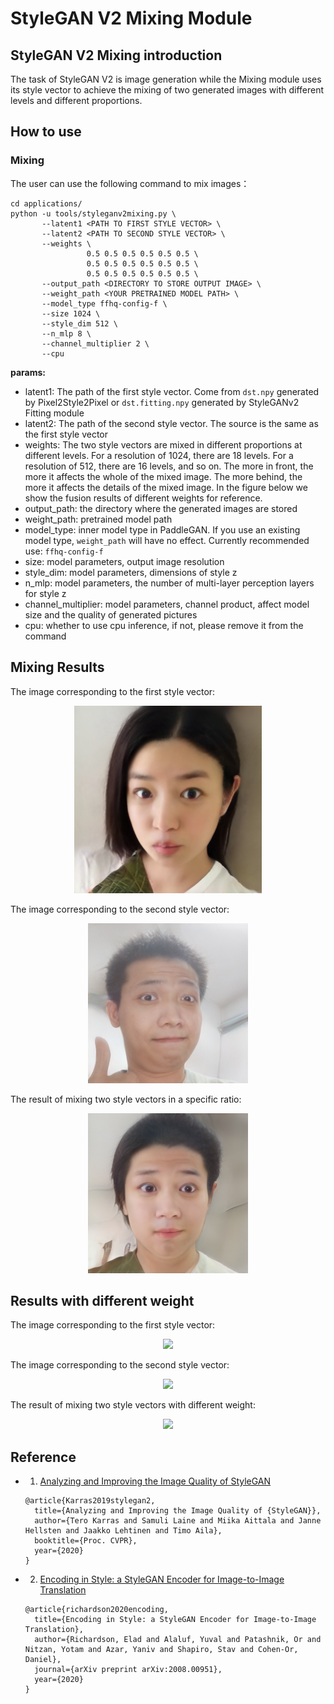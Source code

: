 # StyleGAN V2 Mixing Module

## StyleGAN V2 Mixing introduction

The task of StyleGAN V2 is image generation while the Mixing module uses its style vector to achieve the mixing of two generated images with different levels and different proportions.

## How to use

### Mixing


The user can use the following command to mix images：

```
cd applications/
python -u tools/styleganv2mixing.py \
       --latent1 <PATH TO FIRST STYLE VECTOR> \
       --latent2 <PATH TO SECOND STYLE VECTOR> \
       --weights \
                 0.5 0.5 0.5 0.5 0.5 0.5 \
                 0.5 0.5 0.5 0.5 0.5 0.5 \
                 0.5 0.5 0.5 0.5 0.5 0.5 \
       --output_path <DIRECTORY TO STORE OUTPUT IMAGE> \
       --weight_path <YOUR PRETRAINED MODEL PATH> \
       --model_type ffhq-config-f \
       --size 1024 \
       --style_dim 512 \
       --n_mlp 8 \
       --channel_multiplier 2 \
       --cpu
```

**params:**
- latent1: The path of the first style vector. Come from `dst.npy` generated by Pixel2Style2Pixel or `dst.fitting.npy` generated by StyleGANv2 Fitting module
- latent2: The path of the second style vector. The source is the same as the first style vector
- weights: The two style vectors are mixed in different proportions at different levels. For a resolution of 1024, there are 18 levels. For a resolution of 512, there are 16 levels, and so on.
  The more in front, the more it affects the whole of the mixed image. The more behind, the more it affects the details of the mixed image. In the figure below we show the fusion results of different weights for reference.
- output_path: the directory where the generated images are stored
- weight_path: pretrained model path
- model_type: inner model type in PaddleGAN. If you use an existing model type, `weight_path` will have no effect.
  Currently recommended use: `ffhq-config-f`
- size: model parameters, output image resolution
- style_dim: model parameters, dimensions of style z
- n_mlp: model parameters, the number of multi-layer perception layers for style z
- channel_multiplier: model parameters, channel product, affect model size and the quality of generated pictures
- cpu: whether to use cpu inference, if not, please remove it from the command

## Mixing Results

The image corresponding to the first style vector:

<div align="center">
    <img src="../../imgs/stylegan2fitting-sample.png" width="300"/>
</div>

The image corresponding to the second style vector:

<div align="center">
    <img src="../../imgs/stylegan2fitting-sample2.png" width="256"/>
</div>

The result of mixing two style vectors in a specific ratio:

<div align="center">
    <img src="../../imgs/stylegan2mixing-sample.png" width="256"/>
</div>

## Results with different weight
The image corresponding to the first style vector:

<div align="center">
    <img src="https://user-images.githubusercontent.com/50691816/130604304-292e2de4-5dc3-4613-a355-ff6163f9390f.png" width="300"/>
</div>

The image corresponding to the second style vector:

<div align="center">
    <img src="https://user-images.githubusercontent.com/50691816/130604334-3550d429-742a-4b12-a445-e54c867dbd24.png" width="256"/>
</div>

The result of mixing two style vectors with different weight:
<div align="center">
    <img src="https://user-images.githubusercontent.com/50691816/130603897-05f76968-bfdd-4bca-a00c-417a6e1d70af.png" height="256"/>
</div>


## Reference

- 1. [Analyzing and Improving the Image Quality of StyleGAN](https://arxiv.org/abs/1912.04958)

  ```
  @article{Karras2019stylegan2,
    title={Analyzing and Improving the Image Quality of {StyleGAN}},
    author={Tero Karras and Samuli Laine and Miika Aittala and Janne Hellsten and Jaakko Lehtinen and Timo Aila},
    booktitle={Proc. CVPR},
    year={2020}
  }
  ```
- 2. [Encoding in Style: a StyleGAN Encoder for Image-to-Image Translation](hhttps://arxiv.org/abs/2008.00951)

  ```
  @article{richardson2020encoding,
    title={Encoding in Style: a StyleGAN Encoder for Image-to-Image Translation},
    author={Richardson, Elad and Alaluf, Yuval and Patashnik, Or and Nitzan, Yotam and Azar, Yaniv and Shapiro, Stav and Cohen-Or, Daniel},
    journal={arXiv preprint arXiv:2008.00951},
    year={2020}
  }
  ```
